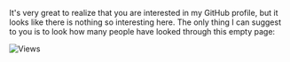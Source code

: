It's very great to realize that you are interested in my GitHub profile, but it looks like there is nothing so interesting here.
The only thing I can suggest to you is to look how many people have looked through this empty page:  

![Views](https://komarev.com/ghpvc/?username=ruscalworld&label=Profile%20views&color=0e75b6&style=flat)
